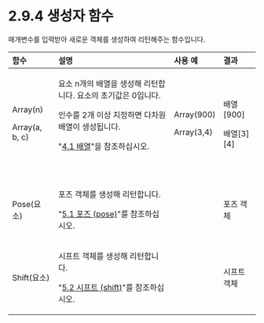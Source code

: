 # 2.9.4 생성자 함수

매개변수를 입력받아 새로운 객체를 생성하여 리턴해주는 함수입니다.



<table>
  <thead>
    <tr>
      <th style="text-align:left">&#xD568;&#xC218;</th>
      <th style="text-align:left">&#xC124;&#xBA85;</th>
      <th style="text-align:left">&#xC0AC;&#xC6A9; &#xC608;</th>
      <th style="text-align:left">&#xACB0;&#xACFC;</th>
    </tr>
  </thead>
  <tbody>
    <tr>
      <td style="text-align:left">
        <p>Array(n)
          <br />
        </p>
        <p>Array(a, b, c)
          <br />
        </p>
      </td>
      <td style="text-align:left">
        <p>&#xC694;&#xC18C; n&#xAC1C;&#xC758; &#xBC30;&#xC5F4;&#xC744; &#xC0DD;&#xC131;&#xD574;
          &#xB9AC;&#xD134;&#xD569;&#xB2C8;&#xB2E4;. &#xC694;&#xC18C;&#xC758; &#xCD08;&#xAE30;&#xAC12;&#xC740;
          0&#xC785;&#xB2C8;&#xB2E4;.
          <br />
        </p>
        <p>&#xC778;&#xC218;&#xB97C; 2&#xAC1C; &#xC774;&#xC0C1; &#xC9C0;&#xC815;&#xD558;&#xBA74;
          &#xB2E4;&#xCC28;&#xC6D0; &#xBC30;&#xC5F4;&#xC774; &#xC0DD;&#xC131;&#xB429;&#xB2C8;&#xB2E4;.
          <br
          />
        </p>
        <p>&quot;<a href="../../array-object/array/">4.1 &#xBC30;&#xC5F4;</a>&quot;&#xC744;
          &#xCC38;&#xC870;&#xD558;&#xC2ED;&#xC2DC;&#xC624;.
          <br />
        </p>
        <p>
          <br />
        </p>
      </td>
      <td style="text-align:left">
        <p>Array(900)
          <br />
        </p>
        <p>Array(3,4)
          <br />
        </p>
      </td>
      <td style="text-align:left">
        <p>&#xBC30;&#xC5F4;[900]
          <br />
        </p>
        <p>&#xBC30;&#xC5F4;[3][4]
          <br />
        </p>
      </td>
    </tr>
    <tr>
      <td style="text-align:left">Pose(&#xC694;&#xC18C;)</td>
      <td style="text-align:left">
        <p>&#xD3EC;&#xC988; &#xAC1D;&#xCCB4;&#xB97C; &#xC0DD;&#xC131;&#xD574; &#xB9AC;&#xD134;&#xD569;&#xB2C8;&#xB2E4;.
          <br
          />
        </p>
        <p>&quot;<a href="../../moving-robot/pose.md">5.1 &#xD3EC;&#xC988; (pose)</a>&quot;&#xB97C;
          &#xCC38;&#xC870;&#xD558;&#xC2ED;&#xC2DC;&#xC624;.
          <br />
        </p>
      </td>
      <td style="text-align:left"></td>
      <td style="text-align:left">&#xD3EC;&#xC988; &#xAC1D;&#xCCB4;</td>
    </tr>
    <tr>
      <td style="text-align:left">Shift(&#xC694;&#xC18C;)</td>
      <td style="text-align:left">
        <p>&#xC2DC;&#xD504;&#xD2B8; &#xAC1D;&#xCCB4;&#xB97C; &#xC0DD;&#xC131;&#xD574;
          &#xB9AC;&#xD134;&#xD569;&#xB2C8;&#xB2E4;.
          <br />
        </p>
        <p>&quot;<a href="../../moving-robot/shift.md">5.2 &#xC2DC;&#xD504;&#xD2B8; (shift)</a>&quot;&#xB97C;
          &#xCC38;&#xC870;&#xD558;&#xC2ED;&#xC2DC;&#xC624;.
          <br />
        </p>
      </td>
      <td style="text-align:left"></td>
      <td style="text-align:left">&#xC2DC;&#xD504;&#xD2B8; &#xAC1D;&#xCCB4;</td>
    </tr>
  </tbody>
</table>

